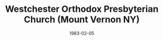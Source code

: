 ---
date: &id001 1983-02-05
end_date: null
location:
  address: 56 West Sydney Avenue
  city: Mount Vernon
  state: NY
minister:
- end: 1992-01-01
  name: Gregory Reynolds
  start: 1983-02-05
  type: Pastor
- end: 1996-01-01
  name: Jack Sawyer
  start: 1994-01-01
  type: Pastor
- end: null
  name: Daniel Osborne
  start: 1996-01-01
  type: Pastor
ministers:
- Gregory Reynolds
- Jack Sawyer
- Daniel Osborne
name: Westchester Orthodox Presbyterian Church
names:
- end: null
  name: Westchester Orthodox Presbyterian Church
  start: 1983-02-05
origination_date: *id001
raw_data: 'NY Mount Vernon

  Westchester Orthodox Presbyterian Church (February 5, 1983- )

  56 West Sidney Avenue

  Pastors: Gregory Reynolds, 1983-92

  Jack Sawyer, 1994-96

  Daniel Osborne, 1996

  '
received_from: null
states:
- NY
status:
  active: true
  end_date: null
  reason: null
  received_from: null
  withdrawal_to: null
title: Westchester Orthodox Presbyterian Church (Mount Vernon NY)
year_established:
- 1983

---